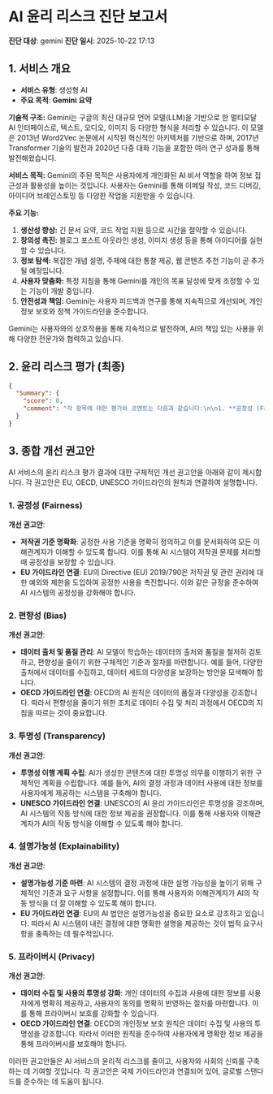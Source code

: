 # AI 윤리 리스크 진단 보고서

**진단 대상**: gemini
**진단 일시**: 2025-10-22 17:13

## 1. 서비스 개요

- **서비스 유형**: 생성형 AI
- **주요 목적**: **Gemini 요약**

**기술적 구조:**
Gemini는 구글의 최신 대규모 언어 모델(LLM)을 기반으로 한 멀티모달 AI 인터페이스로, 텍스트, 오디오, 이미지 등 다양한 형식을 처리할 수 있습니다. 이 모델은 2013년 Word2Vec 논문에서 시작된 혁신적인 아키텍처를 기반으로 하며, 2017년 Transformer 기술의 발전과 2020년 다중 대화 기능을 포함한 여러 연구 성과를 통해 발전해왔습니다.

**서비스 목적:**
Gemini의 주된 목적은 사용자에게 개인화된 AI 비서 역할을 하여 정보 접근성과 활용성을 높이는 것입니다. 사용자는 Gemini를 통해 이메일 작성, 코드 디버깅, 아이디어 브레인스토밍 등 다양한 작업을 지원받을 수 있습니다.

**주요 기능:**
1. **생산성 향상:** 긴 문서 요약, 코드 작업 지원 등으로 시간을 절약할 수 있습니다.
2. **창의성 촉진:** 블로그 포스트 아웃라인 생성, 이미지 생성 등을 통해 아이디어를 실현할 수 있습니다.
3. **정보 탐색:** 복잡한 개념 설명, 주제에 대한 통찰 제공, 웹 콘텐츠 추천 기능이 곧 추가될 예정입니다.
4. **사용자 맞춤화:** 특정 지침을 통해 Gemini를 개인의 목표 달성에 맞게 조정할 수 있는 기능이 개발 중입니다.
5. **안전성과 책임:** Gemini는 사용자 피드백과 연구를 통해 지속적으로 개선되며, 개인 정보 보호와 정책 가이드라인을 준수합니다.

Gemini는 사용자와의 상호작용을 통해 지속적으로 발전하며, AI의 책임 있는 사용을 위해 다양한 전문가와 협력하고 있습니다.

## 2. 윤리 리스크 평가 (최종)

```json
{
  "Summary": {
    "score": 0,
    "comment": "각 항목에 대한 평가와 코멘트는 다음과 같습니다:\n\n1. **공정성 (Fairness)**: **4점**\n   - 코멘트: AI 시스템이 개인 데이터의 처리와 관련하여 공정성을 보장하기 위한 조치가 명시되어 있지만, 특정 조건 하에 공정성이 저해될 수 있는 가능성이 여전히 존재합니다. 특히, 저작권 문제와 관련하여 공정한 사용의 기준이 명확히 정의되어야 합니다.\n\n2. **편향성 (Bias)**: **3점**\n   - 코멘트: 편향성을 교정하기 위한 조치가 언급되었지만, 편향성을 완전히 제거하기 위한 구체적인 방법이나 기준이 부족합니다. AI 모델이 학습하는 데이터의 출처와 품질이 편향성에 큰 영향을 미치므로, 이 부분에 대한 추가적인 고려가 필요합니다.\n\n3. **투명성 (Transparency)**: **4점**\n   - 코멘트: AI가 생성한 콘텐츠에 대한 투명성 의무가 명시되어 있으나, 실제로 이 의무가 어떻게 이행될지는 불확실합니다. 특히, 저작권 보호 콘텐츠에 대한 처리 방식이 명확히 규정되어야 합니다.\n\n4. **설명가능성 (Explainability)**: **3점**\n   - 코멘트: AI 시스템의 결정 과정에 대한 설명 가능성은 중요하지만, 현재의 가이드라인에서는 이에 대한 구체적인 요구 사항이 부족합니다. 사용자와 이해관계자가 AI의 작동 방식을 이해할 수 있도록 하는 데 더 많은 노력이 필요합니다.\n\n5. **프라이버시 (Privacy)**: **5점**\n   - 코멘트: 개인 데이터 보호를 위한 엄격한 보안 조치와 접근 통제가 명시되어 있어 프라이버시 보호에 대한 강력한 기준이 마련되어 있습니다. 그러나, 데이터의 수집과 사용에 대한 투명성이 보장되어야 하며, 사용자의 동의가 명확히 반영되어야 합니다.\n\n종합적으로, AI 윤리 가이드라인은 여러 중요한 요소를 다루고 있지만, 특히 편향성과 설명가능성에 대한 구체적인 기준과 절차가 더 필요합니다."
  }
}
```

## 3. 종합 개선 권고안

AI 서비스의 윤리 리스크 평가 결과에 대한 구체적인 개선 권고안을 아래와 같이 제시합니다. 각 권고안은 EU, OECD, UNESCO 가이드라인의 원칙과 연결하여 설명합니다.

### 1. 공정성 (Fairness)
**개선 권고안**:
- **저작권 기준 명확화**: 공정한 사용 기준을 명확히 정의하고 이를 문서화하여 모든 이해관계자가 이해할 수 있도록 합니다. 이를 통해 AI 시스템이 저작권 문제를 처리할 때 공정성을 보장할 수 있습니다.
- **EU 가이드라인 연결**: EU의 Directive (EU) 2019/790은 저작권 및 관련 권리에 대한 예외와 제한을 도입하여 공정한 사용을 촉진합니다. 이와 같은 규정을 준수하여 AI 시스템의 공정성을 강화해야 합니다.

### 2. 편향성 (Bias)
**개선 권고안**:
- **데이터 출처 및 품질 관리**: AI 모델이 학습하는 데이터의 출처와 품질을 철저히 검토하고, 편향성을 줄이기 위한 구체적인 기준과 절차를 마련합니다. 예를 들어, 다양한 출처에서 데이터를 수집하고, 데이터 세트의 다양성을 보장하는 방안을 모색해야 합니다.
- **OECD 가이드라인 연결**: OECD의 AI 원칙은 데이터의 품질과 다양성을 강조합니다. 따라서 편향성을 줄이기 위한 조치로 데이터 수집 및 처리 과정에서 OECD의 지침을 따르는 것이 중요합니다.

### 3. 투명성 (Transparency)
**개선 권고안**:
- **투명성 이행 계획 수립**: AI가 생성한 콘텐츠에 대한 투명성 의무를 이행하기 위한 구체적인 계획을 수립합니다. 예를 들어, AI의 결정 과정과 데이터 사용에 대한 정보를 사용자에게 제공하는 시스템을 구축해야 합니다.
- **UNESCO 가이드라인 연결**: UNESCO의 AI 윤리 가이드라인은 투명성을 강조하며, AI 시스템의 작동 방식에 대한 정보 제공을 권장합니다. 이를 통해 사용자와 이해관계자가 AI의 작동 방식을 이해할 수 있도록 해야 합니다.

### 4. 설명가능성 (Explainability)
**개선 권고안**:
- **설명가능성 기준 마련**: AI 시스템의 결정 과정에 대한 설명 가능성을 높이기 위해 구체적인 기준과 요구 사항을 설정합니다. 이를 통해 사용자와 이해관계자가 AI의 작동 방식을 더 잘 이해할 수 있도록 해야 합니다.
- **EU 가이드라인 연결**: EU의 AI 법안은 설명가능성을 중요한 요소로 강조하고 있습니다. 따라서 AI 시스템이 내린 결정에 대한 명확한 설명을 제공하는 것이 법적 요구사항을 충족하는 데 필수적입니다.

### 5. 프라이버시 (Privacy)
**개선 권고안**:
- **데이터 수집 및 사용의 투명성 강화**: 개인 데이터의 수집과 사용에 대한 정보를 사용자에게 명확히 제공하고, 사용자의 동의를 명확히 반영하는 절차를 마련합니다. 이를 통해 프라이버시 보호를 강화할 수 있습니다.
- **OECD 가이드라인 연결**: OECD의 개인정보 보호 원칙은 데이터 수집 및 사용의 투명성을 강조합니다. 따라서 이러한 원칙을 준수하여 사용자에게 명확한 정보 제공을 통해 프라이버시를 보호해야 합니다.

이러한 권고안들은 AI 서비스의 윤리적 리스크를 줄이고, 사용자와 사회의 신뢰를 구축하는 데 기여할 것입니다. 각 권고안은 국제 가이드라인과 연결되어 있어, 글로벌 스탠다드를 준수하는 데 도움이 됩니다.
